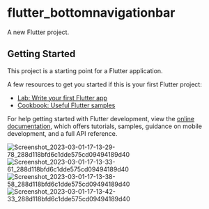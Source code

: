 # flutter_bottomnavigationbar

A new Flutter project.

## Getting Started

This project is a starting point for a Flutter application.

A few resources to get you started if this is your first Flutter project:

- [Lab: Write your first Flutter app](https://docs.flutter.dev/get-started/codelab)
- [Cookbook: Useful Flutter samples](https://docs.flutter.dev/cookbook)

For help getting started with Flutter development, view the
[online documentation](https://docs.flutter.dev/), which offers tutorials,
samples, guidance on mobile development, and a full API reference.

![Screenshot_2023-03-01-17-13-29-78_288d118bfd6c1dde575cd09494189d40](https://user-images.githubusercontent.com/121549054/222130710-39dc29b6-5f28-4019-b573-f858e709d846.jpg)
![Screenshot_2023-03-01-17-13-33-61_288d118bfd6c1dde575cd09494189d40](https://user-images.githubusercontent.com/121549054/222130728-a01392ee-8da1-482a-a877-801a128b72e0.jpg)
![Screenshot_2023-03-01-17-13-38-58_288d118bfd6c1dde575cd09494189d40](https://user-images.githubusercontent.com/121549054/222130750-e0bd62ec-6665-4046-ae4b-27571e3ce866.jpg)
![Screenshot_2023-03-01-17-13-42-33_288d118bfd6c1dde575cd09494189d40](https://user-images.githubusercontent.com/121549054/222130766-d895320c-bef3-4a27-bfc6-56729053771f.jpg)
